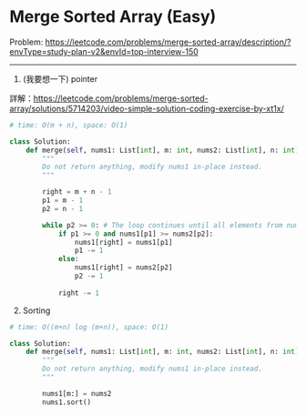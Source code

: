 Merge Sorted Array (Easy)
===

Problem: https://leetcode.com/problems/merge-sorted-array/description/?envType=study-plan-v2&envId=top-interview-150

---

1. (我要想一下) pointer
   
詳解：https://leetcode.com/problems/merge-sorted-array/solutions/5714203/video-simple-solution-coding-exercise-by-xt1x/
```python
# time: O(m + n), space: O(1)

class Solution:
    def merge(self, nums1: List[int], m: int, nums2: List[int], n: int) -> None:
        """
        Do not return anything, modify nums1 in-place instead.
        """

        right = m + n - 1
        p1 = m - 1
        p2 = n - 1

        while p2 >= 0: # The loop continues until all elements from nums2 have been merged into nums1
            if p1 >= 0 and nums1[p1] >= nums2[p2]:
                nums1[right] = nums1[p1]
                p1 -= 1
            else:
                nums1[right] = nums2[p2]
                p2 -= 1
                
            right -= 1
```

2. Sorting
```python
# time: O((m+n) log (m+n)), space: O(1)

class Solution:
    def merge(self, nums1: List[int], m: int, nums2: List[int], n: int) -> None:
        """
        Do not return anything, modify nums1 in-place instead.
        """

        nums1[m:] = nums2
        nums1.sort()
```
